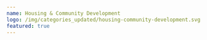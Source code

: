 ```yaml
---
name: Housing & Community Development 
logo: /img/categories_updated/housing-community-development.svg 
featured: true 
---
```

